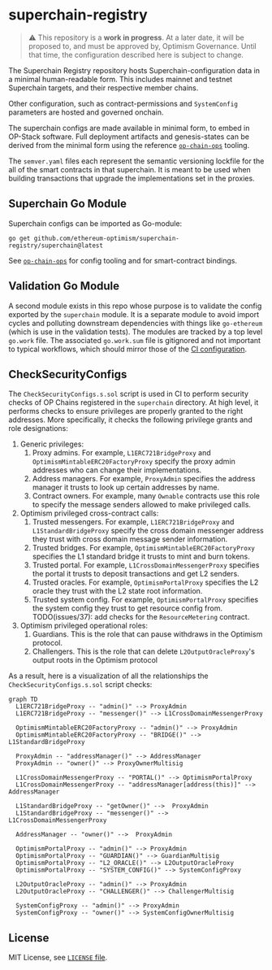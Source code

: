 # superchain-registry

> ⚠️ This repository is a **work in progress**.  At a later date, it will be proposed to, and must be approved by, Optimism Governance.  Until that time, the configuration described here is subject to change.

The Superchain Registry repository hosts Superchain-configuration data in a minimal human-readable form.
This includes mainnet and testnet Superchain targets, and their respective member chains.

Other configuration, such as contract-permissions and `SystemConfig` parameters are hosted and governed onchain.

The superchain configs are made available in minimal form, to embed in OP-Stack software.
Full deployment artifacts and genesis-states can be derived from the minimal form
using the reference [`op-chain-ops`] tooling.

The `semver.yaml` files each represent the semantic versioning lockfile for the all of the smart contracts in that superchain.
It is meant to be used when building transactions that upgrade the implementations set in the proxies.

## Superchain Go Module

Superchain configs can be imported as Go-module:
```
go get github.com/ethereum-optimism/superchain-registry/superchain@latest
```
See [`op-chain-ops`] for config tooling and
 for smart-contract bindings.

[`op-chain-ops`]: https://github.com/ethereum-optimism/optimism/tree/develop/op-chain-ops
[`op-bindings`]: https://github.com/ethereum-optimism/optimism/tree/develop/op-bindings


## Validation Go Module
A second module exists in this repo whose purpose is to validate the config exported by the `superchain` module. It is a separate module to avoid import cycles and polluting downstream dependencies with things like `go-ethereum` (which is use in the validation tests). The modules are tracked by a top level `go.work` file. The associated `go.work.sum` file is gitignored and not important to typical workflows, which should mirror those of the [CI configuration](.circleci/config.yml).

## CheckSecurityConfigs

The `CheckSecurityConfigs.s.sol` script is used in CI to perform
security checks of OP Chains registered in the `superchain`
directory. At high level, it performs checks to ensure privileges are
properly granted to the right addresses. More specifically, it checks
the following privilege grants and role designations:

1. Generic privileges:
   1. Proxy admins. For example, `L1ERC721BridgeProxy` and
      `OptimismMintableERC20FactoryProxy` specify the proxy admin
      addresses who can change their implementations.
   2. Address managers. For example, `ProxyAdmin` specifies the
      address manager it trusts to look up certain addresses by name.
   3. Contract owners. For example, many `Ownable` contracts use this
      role to specify the message senders allowed to make privileged
      calls.
2. Optimism privileged cross-contract calls:
   1. Trusted messengers. For example, `L1ERC721BridgeProxy` and
      `L1StandardBridgeProxy` specify the cross domain messenger
      address they trust with cross domain message sender information.
   2. Trusted bridges. For example,
      `OptimismMintableERC20FactoryProxy` specifies the L1 standard
      bridge it trusts to mint and burn tokens.
   3. Trusted portal. For example, `L1CrossDomainMessengerProxy`
      specifies the portal it trusts to deposit transactions and get
      L2 senders.
   4. Trusted oracles. For example, `OptimismPortalProxy` specifies
      the L2 oracle they trust with the L2 state root information.
   5. Trusted system config. For example, `OptimismPortalProxy`
      specifies the system config they trust to get resource config
      from. TODO(issues/37): add checks for the `ResourceMetering`
      contract.
3. Optimism privileged operational roles:
   1. Guardians. This is the role that can pause withdraws in the
      Optimism protocol.
   2. Challengers. This is the role that can delete
      `L2OutputOracleProxy`'s output roots in the Optimism protocol

As a result, here is a visualization of all the relationships the
`CheckSecurityConfigs.s.sol` script checks:

``` mermaid
graph TD
  L1ERC721BridgeProxy -- "admin()" --> ProxyAdmin
  L1ERC721BridgeProxy -- "messenger()" --> L1CrossDomainMessengerProxy

  OptimismMintableERC20FactoryProxy -- "admin()" --> ProxyAdmin
  OptimismMintableERC20FactoryProxy -- "BRIDGE()" --> L1StandardBridgeProxy

  ProxyAdmin -- "addressManager()" --> AddressManager
  ProxyAdmin -- "owner()" --> ProxyOwnerMultisig

  L1CrossDomainMessengerProxy -- "PORTAL()" --> OptimismPortalProxy
  L1CrossDomainMessengerProxy -- "addressManager[address(this)]" --> AddressManager

  L1StandardBridgeProxy -- "getOwner()" -->  ProxyAdmin
  L1StandardBridgeProxy -- "messenger()" --> L1CrossDomainMessengerProxy

  AddressManager -- "owner()" -->  ProxyAdmin

  OptimismPortalProxy -- "admin()" --> ProxyAdmin
  OptimismPortalProxy -- "GUARDIAN()" --> GuardianMultisig
  OptimismPortalProxy -- "L2_ORACLE()" --> L2OutputOracleProxy
  OptimismPortalProxy -- "SYSTEM_CONFIG()" --> SystemConfigProxy

  L2OutputOracleProxy -- "admin()" --> ProxyAdmin
  L2OutputOracleProxy -- "CHALLENGER()" --> ChallengerMultisig

  SystemConfigProxy -- "admin()" --> ProxyAdmin
  SystemConfigProxy -- "owner()" --> SystemConfigOwnerMultisig

```

## License

MIT License, see [`LICENSE` file](./LICENSE).
